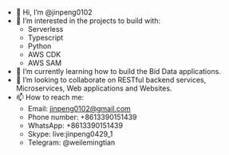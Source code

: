 - 👋 Hi, I’m @jinpeng0102
- 👀 I’m interested in the projects to build with:
  - Serverless
  - Typescript
  - Python
  - AWS CDK
  - AWS SAM
- 🌱 I’m currently learning how to build the Bid Data applications.
- 💞️ I’m looking to collaborate on RESTful backend services, Microservices, Web applications and Websites.
- 📫 How to reach me:
  - Email: jinpeng0102@gmail.com
  - Phone number: +8613390151439
  - WhatsApp: +8613390151439
  - Skype: live:jinpeng0429_1
  - Telegram: @weilemingtian
